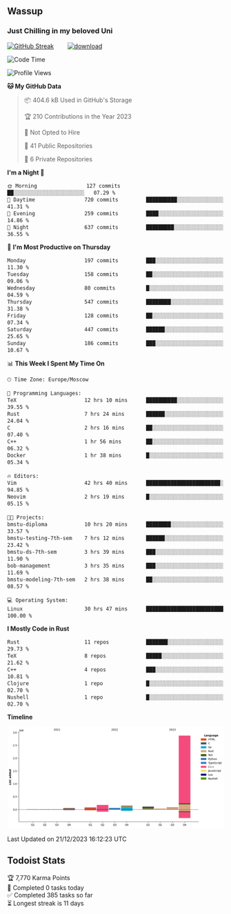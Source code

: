 ## Wassup 
### Just Chilling in my beloved Uni 

<!--
-->

[![GitHub Streak](http://github-readme-streak-stats.herokuapp.com?user=archeoss&theme=shades-of-purple&hide_border=true&date_format=j%20M%5B%20Y%5D)](https://git.io/streak-stats)&nbsp;&nbsp;&nbsp;&nbsp;&nbsp;&nbsp;&nbsp;&nbsp;[![download](https://user-images.githubusercontent.com/68448737/147796309-d8b65b1d-4dde-40d9-b03a-2b42aaa6cd43.jpeg)
](http://bmstu.ru/)

<!--START_SECTION:waka-->
![Code Time](http://img.shields.io/badge/Code%20Time-2%2C272%20hrs%2055%20mins-blue)

![Profile Views](http://img.shields.io/badge/Profile%20Views-1-blue)

**🐱 My GitHub Data** 

> 📦 404.6 kB Used in GitHub's Storage 
 > 
> 🏆 210 Contributions in the Year 2023
 > 
> 🚫 Not Opted to Hire
 > 
> 📜 41 Public Repositories 
 > 
> 🔑 6 Private Repositories 
 > 
**I'm a Night 🦉** 

```text
🌞 Morning                127 commits         ██░░░░░░░░░░░░░░░░░░░░░░░   07.29 % 
🌆 Daytime                720 commits         ██████████░░░░░░░░░░░░░░░   41.31 % 
🌃 Evening                259 commits         ████░░░░░░░░░░░░░░░░░░░░░   14.86 % 
🌙 Night                  637 commits         █████████░░░░░░░░░░░░░░░░   36.55 % 
```
📅 **I'm Most Productive on Thursday** 

```text
Monday                   197 commits         ███░░░░░░░░░░░░░░░░░░░░░░   11.30 % 
Tuesday                  158 commits         ██░░░░░░░░░░░░░░░░░░░░░░░   09.06 % 
Wednesday                80 commits          █░░░░░░░░░░░░░░░░░░░░░░░░   04.59 % 
Thursday                 547 commits         ████████░░░░░░░░░░░░░░░░░   31.38 % 
Friday                   128 commits         ██░░░░░░░░░░░░░░░░░░░░░░░   07.34 % 
Saturday                 447 commits         ██████░░░░░░░░░░░░░░░░░░░   25.65 % 
Sunday                   186 commits         ███░░░░░░░░░░░░░░░░░░░░░░   10.67 % 
```


📊 **This Week I Spent My Time On** 

```text
🕑︎ Time Zone: Europe/Moscow

💬 Programming Languages: 
TeX                      12 hrs 10 mins      ██████████░░░░░░░░░░░░░░░   39.55 % 
Rust                     7 hrs 24 mins       ██████░░░░░░░░░░░░░░░░░░░   24.04 % 
C                        2 hrs 16 mins       ██░░░░░░░░░░░░░░░░░░░░░░░   07.40 % 
C++                      1 hr 56 mins        ██░░░░░░░░░░░░░░░░░░░░░░░   06.32 % 
Docker                   1 hr 38 mins        █░░░░░░░░░░░░░░░░░░░░░░░░   05.34 % 

🔥 Editors: 
Vim                      42 hrs 40 mins      ████████████████████████░   94.85 % 
Neovim                   2 hrs 19 mins       █░░░░░░░░░░░░░░░░░░░░░░░░   05.15 % 

🐱‍💻 Projects: 
bmstu-diploma            10 hrs 20 mins      ████████░░░░░░░░░░░░░░░░░   33.57 % 
bmstu-testing-7th-sem    7 hrs 12 mins       ██████░░░░░░░░░░░░░░░░░░░   23.42 % 
bmstu-ds-7th-sem         3 hrs 39 mins       ███░░░░░░░░░░░░░░░░░░░░░░   11.90 % 
bob-management           3 hrs 35 mins       ███░░░░░░░░░░░░░░░░░░░░░░   11.69 % 
bmstu-modeling-7th-sem   2 hrs 38 mins       ██░░░░░░░░░░░░░░░░░░░░░░░   08.57 % 

💻 Operating System: 
Linux                    30 hrs 47 mins      █████████████████████████   100.00 % 
```

**I Mostly Code in Rust** 

```text
Rust                     11 repos            ███████░░░░░░░░░░░░░░░░░░   29.73 % 
TeX                      8 repos             █████░░░░░░░░░░░░░░░░░░░░   21.62 % 
C++                      4 repos             ███░░░░░░░░░░░░░░░░░░░░░░   10.81 % 
Clojure                  1 repo              █░░░░░░░░░░░░░░░░░░░░░░░░   02.70 % 
Nushell                  1 repo              █░░░░░░░░░░░░░░░░░░░░░░░░   02.70 % 
```



**Timeline**

![Lines of Code chart](https://raw.githubusercontent.com/archeoss/archeoss/master/assets/bar_graph.png)


 Last Updated on 21/12/2023 16:12:23 UTC
<!--END_SECTION:waka-->

## Todoist Stats

<!-- TODO-IST:START -->
🏆  7,770 Karma Points           
🌸  Completed 0 tasks today           
✅  Completed 385 tasks so far           
⏳  Longest streak is 11 days
<!-- TODO-IST:END -->
